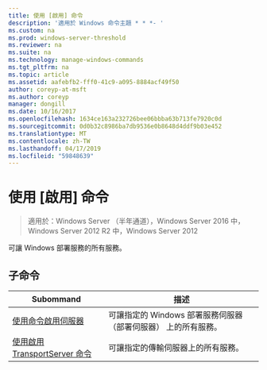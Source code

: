 ```yaml
---
title: 使用 [啟用] 命令
description: '適用於 Windows 命令主題 * * *- '
ms.custom: na
ms.prod: windows-server-threshold
ms.reviewer: na
ms.suite: na
ms.technology: manage-windows-commands
ms.tgt_pltfrm: na
ms.topic: article
ms.assetid: aafebfb2-fff0-41c9-a095-8884acf49f50
author: coreyp-at-msft
ms.author: coreyp
manager: dongill
ms.date: 10/16/2017
ms.openlocfilehash: 1634ce163a232726bee06bbba63b713fe7920c0d
ms.sourcegitcommit: 0d0b32c8986ba7db9536e0b8648d4ddf9b03e452
ms.translationtype: MT
ms.contentlocale: zh-TW
ms.lasthandoff: 04/17/2019
ms.locfileid: "59848639"
---
```

# <a name="using-the-enable-command"></a>使用 [啟用] 命令

>適用於：Windows Server （半年通道），Windows Server 2016 中，Windows Server 2012 R2 中，Windows Server 2012

可讓 Windows 部署服務的所有服務。
## <a name="subcommands"></a>子命令
|Subommand|描述|
|-------|--------|
|[使用命令啟用伺服器](using-the-enable-server-command.md)|可讓指定的 Windows 部署服務伺服器 （部署伺服器） 上的所有服務。|
|[使用啟用 TransportServer 命令](using-the-enable-transportserver-command.md)|可讓指定的傳輸伺服器上的所有服務。|
